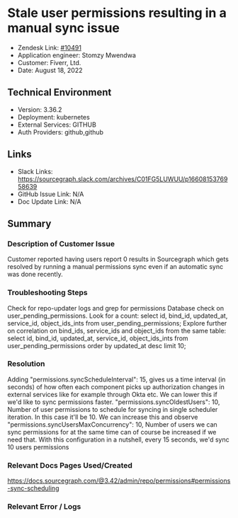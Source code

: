 # Stale user permissions resulting in a manual sync issue <!-- Ticket Title  Hint: include keywords to make it searchable -->

- Zendesk Link: [#10491](https://sourcegraph.zendesk.com/agent/tickets/10491)
- Application engineer: Stomzy Mwendwa
- Customer: Fiverr, Ltd. <!-- Redact if this contains personally identifying information -->
- Date: August 18, 2022

<!-- Data populated from integration, speak to Ben Gordon or Michael Bali if not working -->
<!-- During Internal team trial, fill missing data manually (we are waiting for all data to sync) -->

## Technical Environment
- Version: 3.36.2​
- Deployment: kubernetes
- External Services: GITHUB
- Auth Providers: github,github


## Links
<!-- Data for application engineer manual entry -->
- Slack Links: https://sourcegraph.slack.com/archives/C01FG5LUWUU/p1660815376958639 
- GitHub Issue Link: N/A
- Doc Update Link: N/A

## Summary
### Description of Customer Issue
Customer reported having users report 0 results in Sourcegraph which gets resolved by running a manual permissions sync even if an automatic sync was done recently.
### Troubleshooting Steps
Check for repo-updater logs and grep for permissions
Database check on user_pending_permissions. Look for a count: select id, bind_id, updated_at, service_id, object_ids_ints from user_pending_permissions;
Explore further on correlation on bind_ids, service_ids and object_ids from the same table: select id, bind_id, updated_at, service_id, object_ids_ints from user_pending_permissions order by updated_at desc limit 10;

### Resolution
Adding
"permissions.syncScheduleInterval": 15,
gives us a time interval (in seconds) of how often each component picks up authorization changes in external services like for example through Okta etc. We can lower this if we'd like to sync permissions faster.
"permissions.syncOldestUsers": 10,
Number of user permissions to schedule for syncing in single scheduler iteration. In this case it'll be 10. We can increase this and observe
"permissions.syncUsersMaxConcurrency": 10,
Number of users we can sync permissions for at the same time can of course be increased if we need that.
With this configuration in a nutshell, every 15 seconds, we'd sync 10 users permissions
### Relevant Docs Pages Used/Created
https://docs.sourcegraph.com/@3.42/admin/repo/permissions#permissions-sync-scheduling 
### Relevant Error / Logs

